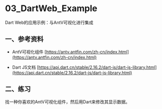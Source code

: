 # 03_DartWeb_Example

Dart Web的应用示例：与AntV可视化进行集成

## 一、参考资料

- AntV可视化组件 [https://antv.antfin.com/zh-cn/index.html](https://antv.antfin.com/zh-cn/index.html)

- Dart JS文档 [https://api.dart.cn/stable/2.16.2/dart-js/dart-js-library.html](https://api.dart.cn/stable/2.16.2/dart-js/dart-js-library.html)

## 二、练习

找一种你喜欢的AntV可视化组件，然后用Dart来修改其显示数据。